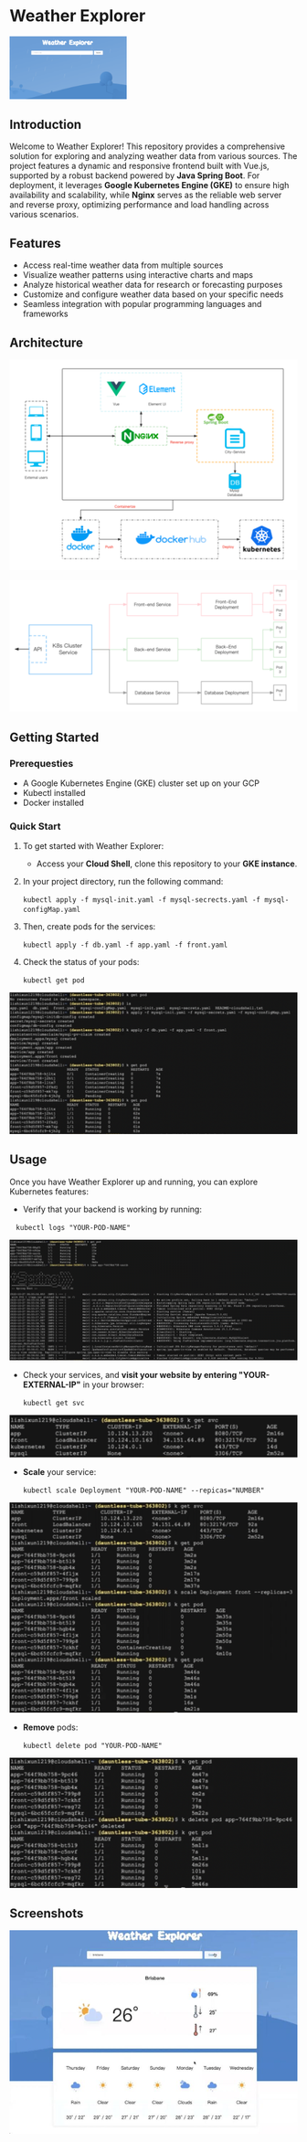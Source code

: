 # Weather Explorer

<img src="./doc/home.png" alt="listpods" style="zoom:20%;" />

## Introduction

Welcome to Weather Explorer! This repository provides a comprehensive solution for exploring and analyzing weather data from various sources. The project features a dynamic and responsive frontend built with Vue.js, supported by a robust backend powered by **Java Spring Boot**. For deployment, it leverages **Google Kubernetes Engine (GKE)** to ensure high availability and scalability, while **Nginx** serves as the reliable web server and reverse proxy, optimizing performance and load handling across various scenarios.

## Features

- Access real-time weather data from multiple sources
- Visualize weather patterns using interactive charts and maps
- Analyze historical weather data for research or forecasting purposes
- Customize and configure weather data based on your specific needs
- Seamless integration with popular programming languages and frameworks



## Architecture

![listpods](./doc/arc1.png)

![listpods](./doc/arc2.png)



## Getting Started

### Prerequesties

- A Google Kubernetes Engine (GKE) cluster set up on your GCP
- Kubectl installed
- Docker installed

### Quick Start

1. To get started with Weather Explorer:

   - Access your **Cloud Shell**, clone this repository to your **GKE instance**.

2. In your project directory, run the following command:

    `kubectl apply -f mysql-init.yaml -f mysql-secrects.yaml -f mysql-configMap.yaml ` 

3. Then, create pods for the services:

    `kubectl apply -f db.yaml -f app.yaml -f front.yaml`

4. Check the status of your pods:

   `kubectl get pod`

![listpods](./doc/listpods.png)

## Usage

Once you have Weather Explorer up and running, you can explore Kubernetes features:

- Verify that your backend is working by running:

​	` kubectl logs "YOUR-POD-NAME"`

![listpods](./doc/logs.png)

- Check your services, and **visit your website by entering "YOUR-EXTERNAL-IP"** in your browser:

  `kubectl get svc`

![listpods](./doc/service.png)

- **Scale** your service:

  `kubectl scale Deployment "YOUR-POD-NAME" --repicas="NUMBER"`

![listpods](./doc/scale.png)

- **Remove** pods:

  `kubectl delete pod "YOUR-POD-NAME"`

![listpods](./doc/remove.png)

## Screenshots

<img src="./doc/search.jpeg" />
